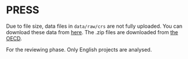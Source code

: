 # PRESS

Due to file size, data files in `data/raw/crs` are not fully uploaded. You can download these data from [here](https://oecd-my.sharepoint.com/:f:/g/personal/yu_tian_oecd_org/ElcFbNhUusNKpUNn-LC5Kr4BxvQep1SEJ3lJ1u5xiX18AA?e=pwu3Fj). The .zip files are downloaded from [the OECD](https://stats.oecd.org/DownloadFiles.aspx?DatasetCode=CRS1). 

For the reviewing phase. Only English projects are analysed. 
